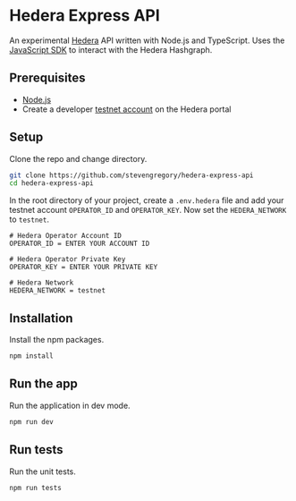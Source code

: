 # Hedera Express API

An experimental [Hedera](https://hedera.com/) API written with Node.js and TypeScript. Uses the [JavaScript SDK](https://github.com/hashgraph/hedera-sdk-js) to interact with the Hedera Hashgraph.

## Prerequisites

- [Node.js](https://nodejs.org/)
- Create a developer [testnet account](https://portal.hedera.com/register) on the Hedera portal

## Setup

Clone the repo and change directory.

```bash
git clone https://github.com/stevengregory/hedera-express-api
cd hedera-express-api
```

In the root directory of your project, create a `.env.hedera` file and add your testnet account `OPERATOR_ID` and `OPERATOR_KEY`. Now set the `HEDERA_NETWORK` to `testnet`.

```.env
# Hedera Operator Account ID
OPERATOR_ID = ENTER YOUR ACCOUNT ID

# Hedera Operator Private Key
OPERATOR_KEY = ENTER YOUR PRIVATE KEY

# Hedera Network
HEDERA_NETWORK = testnet
```

## Installation

Install the npm packages.

```bash
npm install
```

## Run the app

Run the application in dev mode.

```bash
npm run dev
```

## Run tests

Run the unit tests.

```bash
npm run tests
```
